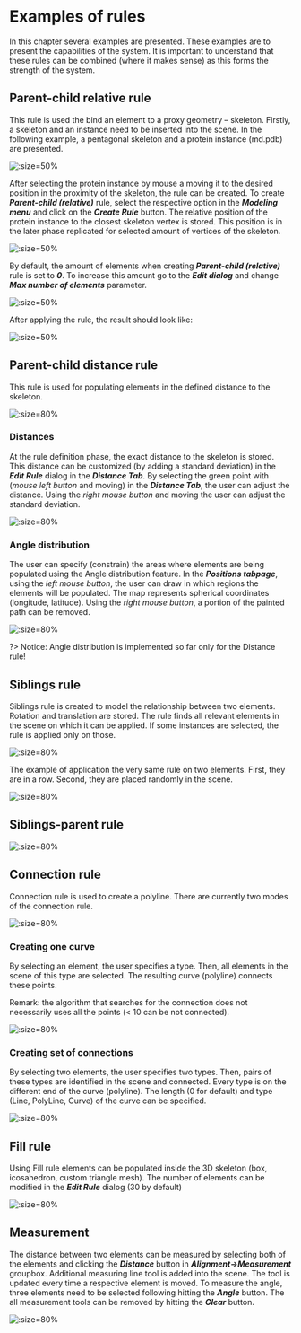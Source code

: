 # Examples of rules

In this chapter several examples are presented. These examples are to present the capabilities of the system. It is important to understand that these rules can be combined (where it makes sense) as this forms the strength of the system.

## Parent-child relative rule

This rule is used the bind an element to a proxy geometry – skeleton. Firstly, a skeleton and an instance need to be inserted into the scene. In the following example, a pentagonal skeleton and a protein instance (md.pdb) are presented.

![](_media/rules/parent-child_relative_rule.png ':size=50%')

After selecting the protein instance by mouse a moving it to the desired position in the proximity of the skeleton, the rule can be created. To create ***Parent-child (relative)*** rule, select the respective option in the ***Modeling menu*** and click on the ***Create Rule*** button. The relative position of the protein instance to the closest skeleton vertex is stored. This position is in the later phase replicated for selected amount of vertices of the skeleton.

![](_media/rules/parent-child_relative_rule2.png ':size=50%')

By default, the amount of elements when creating ***Parent-child (relative)*** rule is set to ***0***. To increase this amount go to the ***Edit dialog*** and change ***Max number of elements*** parameter.

![](_media/rules/parent-child_relative_rule3.png ':size=50%')

After applying the rule, the result should look like:

![](_media/rules/parent-child_relative_rule4.png ':size=50%')


## Parent-child distance rule

This rule is used for populating elements in the defined distance to the skeleton.

![](_media/rules/parent-child_distance_rule.png ':size=80%')

### Distances

At the rule definition phase, the exact distance to the skeleton is stored. This distance can be customized (by adding a standard deviation) in the ***Edit Rule*** dialog in the ***Distance Tab***. By selecting the green point with (*mouse left button* and moving) in the ***Distance Tab***, the user can adjust the distance. Using the *right mouse button* and moving the user can adjust the standard deviation.

![](_media/rules/parent-child_distance_rule1.png ':size=80%')


### Angle distribution

The user can specify (constrain) the areas where elements are being populated using the Angle distribution feature. In the ***Positions tabpage***, using the *left mouse button*, the user can draw in which regions the elements will be populated. The map represents spherical coordinates (longitude, latitude). Using the *right mouse button*, a portion of the painted path can be removed.

![](_media/rules/parent-child_distance_rule2.png ':size=80%')

?> Notice: Angle distribution is implemented so far only for the Distance rule!

## Siblings rule

Siblings rule is created to model the relationship between two elements. Rotation and translation are stored. The rule finds all relevant elements in the scene on which it can be applied. If some instances are selected, the rule is applied only on those.

![](_media/rules/siblings_rule.png ':size=80%')

The example of application the very same rule on two elements. First, they are in a row. Second, they are placed randomly in the scene.

![](_media/rules/siblings_rule1.png ':size=80%')

## Siblings-parent rule

![](_media/rules/siblings-parent_rule.png ':size=80%')

## Connection rule

Connection rule is used to create a polyline. There are currently two modes of the connection rule.

![](_media/rules/connection_rule.png ':size=80%')

### Creating one curve

By selecting an element, the user specifies a type. Then, all elements in the scene of this type are selected. The resulting curve (polyline) connects these points. 

Remark: the algorithm that searches for the connection does not necessarily uses all the points (< 10 can be not connected).

![](_media/rules/connection_rule_curve.png ':size=80%')

### Creating set of connections

By selecting two elements, the user specifies two types. Then, pairs of these types are identified in the scene and connected. Every type is on the different end of the curve (polyline). The length (0 for default) and type (Line, PolyLine, Curve) of the curve can be specified.

![](_media/rules/connection_rule_set_of_connections.png ':size=80%')

## Fill rule

Using Fill rule elements can be populated inside the 3D skeleton (box, icosahedron, custom triangle mesh). The number of elements can be modified in the ***Edit Rule*** dialog (30 by default)

![](_media/rules/fill_rule.png ':size=80%')


## Measurement

The distance between two elements can be measured by selecting both of the elements and clicking the ***Distance*** button in ***Alignment->Measurement*** groupbox. Additional measuring line tool is added into the scene. The tool is updated every time a respective element is moved. To measure the angle, three elements need to be selected following hitting the ***Angle*** button. The all measurement tools can be removed by hitting the ***Clear*** button.

![](_media/measurement.png ':size=80%')